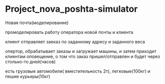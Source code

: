 # Project_nova_poshta-simulator

Новая почта(моделирование)

промоделировать работу оператора новой почты и клиента

клиент отправляет заеказ по заданному адресу и заданного веса

опертор, обрабатывает заказы и загружает машины, и затем приходит клиентам оповещение, о том что 
заказ пришел/отправлен и будет через столько-то дней(часов)

есть грузовые автомобили( вместительность 2т),
легковые(100кг) и пешие курьеры(10кг)

